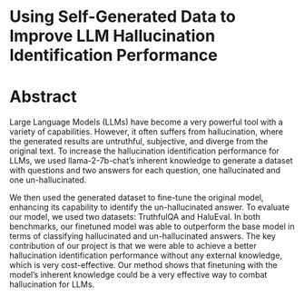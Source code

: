 # Using Self-Generated Data to Improve LLM Hallucination Identification Performance

# Abstract
Large Language Models (LLMs) have become a very powerful tool with a variety of capabilities.
However, it often suffers from hallucination, where the generated results are untruthful, subjective, and diverge from the original text. To increase the hallucination identification performance for LLMs, we used llama-2-7b-chat’s inherent knowledge to generate a dataset with questions and two answers for each question, one hallucinated and one un-hallucinated. 

We then used the generated dataset to fine-tune the original model, enhancing its capability to identify the un-hallucinated answer. To evaluate our model, we used two datasets: TruthfulQA and HaluEval. In both benchmarks, our finetuned model was able to outperform the base model in terms of classifying hallucinated and un-hallucinated answers. The key contribution of our project is that we were able to achieve a better hallucination identification performance without any external knowledge, which is very
cost-effective. 
Our method shows that finetuning with the model’s inherent knowledge could be a very effective way to combat hallucination for LLMs. 
